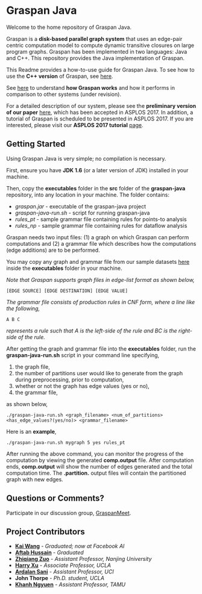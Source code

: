# Graspan Java

Welcome to the home repository of Graspan Java.

Graspan is a **disk-based parallel graph system** that uses an edge-pair centric computation model to compute dynamic transitive closures on large program graphs. Graspan has been implemented in two languages: Java and C++. This repository provides the Java implementation of Graspan.

This Readme provides a how-to-use guide for Graspan Java. To see how to use the **C++ version** of Graspan, see [here](https://github.com/Graspan/graspan-cpp). 

See [here](https://github.com/Graspan/graspan-java/blob/master/AboutGraspan.md) to understand **how Graspan works** and how it performs in comparison to other systems (under revision).

For a detailed description of our system, please see the **preliminary version of our paper** [here](http://www.ics.uci.edu/~guoqingx/papers/wang-asplos17.pdf), which has been accepted in ASPLOS 2017. In addition, a tutorial of Graspan is scheduled to be presented in ASPLOS 2017. If you are interested, please visit our **ASPLOS 2017 tutorial** [page](http://www.ics.uci.edu/~guoqingx/asplos-tutorial/main.html). 

## Getting Started

Using Graspan Java is very simple; no compilation is necessary. 

First, ensure you have **JDK 1.6** (or a later version of JDK) installed in your machine. 

Then, copy the **executables** folder in the **src** folder of the **graspan-java** repository, into any location in your machine. The folder contains:

* *graspan.jar* - executable of the graspan-java project
* *graspan-java-run.sh* - script for running graspan-java
* *rules_pt* - sample grammar file containing rules for points-to analysis
* *rules_np* - sample grammar file containing rules for dataflow analysis

Graspan needs two input files: (1) a graph on which Graspan can perform computations and (2) a grammar file which describes how the computations (edge additions) are to be performed.

You may copy any graph and grammar file from our sample datasets [here](https://drive.google.com/drive/folders/0B8bQanV_QfNkbDJsOWc2WWk4SkE?usp=sharing) inside the **executables** folder in your machine. 

*Note that Graspan supports graph files in edge-list format as shown below,*

```
[EDGE SOURCE] [EDGE DESTINATION] [EDGE VALUE]
```

*The grammar file consists of production rules in CNF form, where a line like the following,*   
```
A B C
```
*represents a rule such that A is the left-side of the rule and BC is the right-side of the rule.*

After getting the graph and grammar file into the **executables** folder, run the **graspan-java-run.sh** script in your command line specifying, 

1. the graph file,
2. the number of partitions user would like to generate from the graph during preprocessing, prior to computation, 
3. whether or not the graph has edge values (yes or no),
4. the grammar file,

as shown below, 
```
./graspan-java-run.sh <graph_filename> <num_of_partitions> <has_edge_values?(yes/no)> <grammar_filename> 
```

Here is an **example**,
```
./graspan-java-run.sh mygraph 5 yes rules_pt  
```

After running the above command, you can monitor the progress of the computation by viewing the generated **comp.output** file. After computation ends, **comp.output** will show the number of edges generated and the total computation time. The **.partition.** output files will contain the partitioned graph with new edges. 

## Questions or Comments?
Participate in our discussion group, [GraspanMeet](https://groups.google.com/d/forum/graspanmeet). 

## Project Contributors

* [**Kai Wang**](http://www.ics.uci.edu/~wangk7/) - *Graduated; now at Facebook AI* 
* [**Aftab Hussain**](http://www.ics.uci.edu/~aftabh/) - *Graduated* 
* [**Zhiqiang Zuo**](http://zuozhiqiang.bitbucket.io/) - *Assistant Professor, Nanjing University* 
* [**Harry Xu**](http://www.ics.uci.edu/~guoqingx/) - *Associate Professor, UCLA* 
* [**Ardalan Sani**](http://www.ics.uci.edu/~ardalan/) - *Assistant Professor, UCI* 
* **John Thorpe** - *Ph.D. student, UCLA*
* [**Khanh Ngyuen**](https://khanhtn.engr.tamu.edu/) - *Assistant Professor, TAMU*
